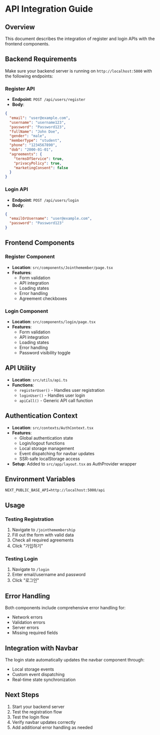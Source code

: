 # API Integration Guide

## Overview
This document describes the integration of register and login APIs with the frontend components.

## Backend Requirements
Make sure your backend server is running on `http://localhost:5000` with the following endpoints:

### Register API
- **Endpoint**: `POST /api/users/register`
- **Body**:
```json
{
  "email": "user@example.com",
  "username": "username123",
  "password": "Password123",
  "fullName": "John Doe",
  "gender": "male",
  "memberType": "student",
  "phone": "1234567890",
  "dob": "2000-01-01",
  "agreements": {
    "termsOfService": true,
    "privacyPolicy": true,
    "marketingConsent": false
  }
}
```

### Login API
- **Endpoint**: `POST /api/users/login`
- **Body**:
```json
{
  "emailOrUsername": "user@example.com",
  "password": "Password123"
}
```

## Frontend Components

### Register Component
- **Location**: `src/components/Jointhemember/page.tsx`
- **Features**:
  - Form validation
  - API integration
  - Loading states
  - Error handling
  - Agreement checkboxes

### Login Component
- **Location**: `src/components/login/page.tsx`
- **Features**:
  - Form validation
  - API integration
  - Loading states
  - Error handling
  - Password visibility toggle

## API Utility
- **Location**: `src/utils/api.ts`
- **Functions**:
  - `registerUser()` - Handles user registration
  - `loginUser()` - Handles user login
  - `apiCall()` - Generic API call function

## Authentication Context
- **Location**: `src/contexts/AuthContext.tsx`
- **Features**:
  - Global authentication state
  - Login/logout functions
  - Local storage management
  - Event dispatching for navbar updates
  - SSR-safe localStorage access
- **Setup**: Added to `src/app/layout.tsx` as AuthProvider wrapper

## Environment Variables
```env
NEXT_PUBLIC_BASE_API=http://localhost:5000/api
```

## Usage

### Testing Registration
1. Navigate to `/jointhemembership`
2. Fill out the form with valid data
3. Check all required agreements
4. Click "가입하기"

### Testing Login
1. Navigate to `/login`
2. Enter email/username and password
3. Click "로그인"

## Error Handling
Both components include comprehensive error handling for:
- Network errors
- Validation errors
- Server errors
- Missing required fields

## Integration with Navbar
The login state automatically updates the navbar component through:
- Local storage events
- Custom event dispatching
- Real-time state synchronization

## Next Steps
1. Start your backend server
2. Test the registration flow
3. Test the login flow
4. Verify navbar updates correctly
5. Add additional error handling as needed